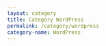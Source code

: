 ```yaml
---
layout: category
title: Category WordPress
permalink: /category/wordpress
category-name: WordPress
---
```


